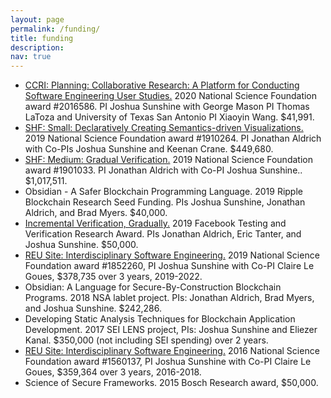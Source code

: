 ```yaml
---
layout: page
permalink: /funding/
title: funding
description: 
nav: true
---
```


* [CCRI: Planning: Collaborative Research: A Platform for Conducting Software Engineering User Studies.](https://www.nsf.gov/awardsearch/showAward?AWD_ID=2016586) 2020 National Science Foundation award #2016586. PI Joshua Sunshine with George Mason PI Thomas LaToza and University of Texas San Antonio PI Xiaoyin Wang. $41,991.
* [SHF: Small: Declaratively Creating Semantics-driven Visualizations.](https://www.nsf.gov/awardsearch/showAward?AWD_ID=1910264) 2019 National Science Foundation award #1910264. PI Jonathan Aldrich with Co-PIs Joshua Sunshine and Keenan Crane. $449,680.
* [SHF: Medium: Gradual Verification.](https://www.nsf.gov/awardsearch/showAward?AWD_ID=1901033) 2019 National Science Foundation award #1901033. PI Jonathan Aldrich with Co-PI Joshua Sunshine.. $1,017,511.
* Obsidian - A Safer Blockchain Programming Language. 2019 Ripple Blockchain Research Seed Funding. PIs Joshua Sunshine, Jonathan Aldrich, and Brad Myers. $40,000.
* [Incremental Verification, Gradually.](https://research.fb.com/blog/2018/10/announcing-the-winners-of-the-facebook-testing-and-verification-research-awards/) 2019 Facebook Testing and Verification Research Award. PIs Jonathan Aldrich, Eric Tanter, and Joshua Sunshine. $50,000.
* [REU Site: Interdisciplinary Software Engineering.](https://www.nsf.gov/awardsearch/showAward?AWD_ID=1852260) 2019 National Science Foundation award #1852260, PI Joshua Sunshine with Co-PI Claire Le Goues, $378,735 over 3 years, 2019-2022.
* Obsidian: A Language for Secure-By-Construction Blockchain Programs. 2018 NSA lablet project.  PIs: Jonathan Aldrich, Brad Myers, and Joshua Sunshine. $242,286.
* Developing Static Analysis Techniques for Blockchain Application Development. 2017 SEI LENS project, PIs: Joshua Sunshine and Eliezer Kanal. $350,000 (not including SEI spending) over 2 years.
* [REU Site: Interdisciplinary Software Engineering.](https://www.nsf.gov/awardsearch/showAward?AWD_ID=1560137) 2016 National Science Foundation award #1560137, PI Joshua Sunshine with Co-PI Claire Le Goues, $359,364 over 3 years, 2016-2018. 
* Science of Secure Frameworks. 2015 Bosch Research award, $50,000.
